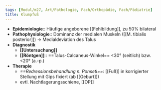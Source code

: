 ```yaml
---
tags: [Modul/m27, Art/Pathologie, Fach/Orthopädie, Fach/Pädiatrie]
title: Klumpfuß
---
```

- **Epidemiologie**:: Häufige angeborene [[Fehlbildung]], zu 50% bilateral
- **Pathophysiologie**:: Dominanz der medialen Muskeln ([[M. tibialis posterior]]) → Medialdeviation des Talus
- **Diagnostik**
	- **[[Untersuchung]]**
	- **[[Röntgen]]**:: ==Talus-Calcaneus-Winkel== <30° (seitlich) bzw. <20° (a.-p.)
- **Therapie**
	- *==Redressionsbehandlung n. Ponseti==:* [[Fuß]] in korrigierter Stellung mit Gips fixiert (ab [[Geburt]])
	- evtl. Nachtlagerungsschiene, [[OP]]